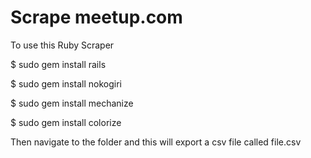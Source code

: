 # Scrape meetup.com

To use this Ruby Scraper

$ sudo gem install rails

$ sudo gem install nokogiri

$ sudo gem install mechanize

$ sudo gem install colorize

Then navigate to the folder and this will export a csv file called file.csv

